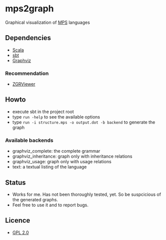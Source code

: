 # mps2graph
Graphical visualization of [MPS](http://www.jetbrains.com/mps/) languages

## Dependencies
 * [Scala](http://www.scala-lang.org/)
 * [sbt](http://code.google.com/p/simple-build-tool/)
 * [Graphviz](http://www.graphviz.org/)
 
### Recommendation
 * [ZGRViewer](http://zvtm.sourceforge.net/zgrviewer.html)
 
## Howto
 * execute sbt in the project root
 * type `run -help` to see the available options
 * type `run -i structure.mps -o output.dot -b backend` to generate the graph
 
### Available backends
 * graphviz_complete: the complete grammar
 * graphviz_inheritance: graph only with inheritance relations
 * graphviz_usage: graph only with usage relations
 * text: a textual listing of the language
 
## Status
 * Works for me. Has not been thoroughly tested, yet. So be suspcicious of the generated graphs.
 * Feel free to use it and to report bugs.

## Licence
 * [GPL 2.0](http://www.gnu.org/licenses/gpl-2.0.html)
 
